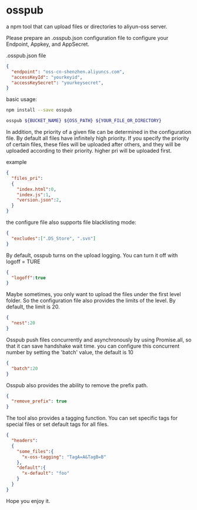# osspub
a npm tool that can upload files or directories to aliyun-oss server.

Please prepare an .osspub.json configuration file to configure your Endpoint, Appkey, and AppSecret.

.osspub.json file
```json
{
  "endpoint": "oss-cn-shenzhen.aliyuncs.com",
  "accessKeyId": "yourkeyid",
  "accessKeySecret": "yourkeysecret",
}
```

basic usage:
```bash
npm install --save osspub
```

```bash
osspub ${BUCKET_NAME} ${OSS_PATH} ${YOUR_FILE_OR_DIRECTORY}
```

In addition, the priority of a given file can be determined in the configuration file. 
By default all files have infinitely high priority. 
If you specify the priority of certain files, these files will be uploaded after others, and they will be uploaded according to their priority. 
higher pri will be uploaded first.

example
```json
{
  "files_pri":
  {
    "index.html":0,
    "index.js":1,
    "version.json":2,
  }
}
```

the configure file also supports file blacklisting mode:
```json
{
  "excludes":[".DS_Store", ".svn"]
}
```

By default, osspub turns on the upload logging. You can turn it off with logoff = TURE
```json
{
  "logoff":true
}
```

Maybe sometimes, you only want to upload the files under the first level folder. So the configuration file also provides the limits of the level. By default, the limit is 20.
```json
{
  "nest":20
}
```

Osspub push files concurrently and asynchronously by using Promise.all, so that it can save handshake wait time.
you can configure this concurrent number by setting the 'batch' value, the default is 10
```json
{
  "batch":20
}
```

Osspub also provides the ability to remove the prefix path.
```json
{
  "remove_prefix": true
}
```

The tool also provides a tagging function. You can set specific tags for special files or set default tags for all files.
```json
{
  "headers":
  {
    "some_files":{
      "x-oss-tagging": "TagA=A&TagB=B"
    },
    "default":{
      "x-default": "foo"
    }
  }
}
```

Hope you enjoy it.
